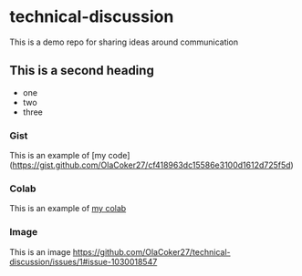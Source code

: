 # technical-discussion
This is a demo repo for sharing ideas around communication


## This is a second heading

* one
* two
* three


### Gist
This is an example of [my code] (https://gist.github.com/OlaCoker27/cf418963dc15586e3100d1612d725f5d)


### Colab

This is an example of [my colab](https://colab.research.google.com/drive/1drWGMxkX9SNcvBFbWiCELeMj-hHFAjI8?usp=sharing)

### Image

This is an image
https://github.com/OlaCoker27/technical-discussion/issues/1#issue-1030018547
